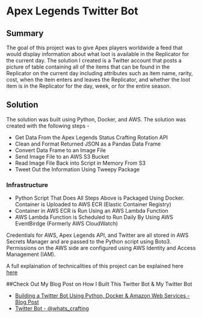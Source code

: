 # Apex Legends Twitter Bot

## Summary
The goal of this project was to give Apex players worldwide a feed that would display information about what loot is available in the Replicator for the current day. The solution I created is a Twitter account that posts a picture of table containing all of the items that can be found in the Replicator on the current day including attributes such as item name, rarity, cost, when the item enters and leaves the Replicator, and whether the loot item is in the Replicator for the day, week, or for the entire season. 

## Solution 

The solution was built using Python, Docker, and AWS. The solution was created with the following steps - 

* Get Data From the Apex Legends Status Crafting Rotation API
* Clean and Format Returned JSON as a Pandas Data Frame
* Convert Data Frame to an Image File
* Send Image File to an AWS S3 Bucket
* Read Image File Back into Script in Memory From S3
* Tweet Out the Information Using Tweepy Package 

### Infrastructure
* Python Script That Does All Steps Above is Packaged Using Docker. Container is Uploaded to AWS ECR (Elastic Container Registry) 
* Container in AWS ECR is Run Using an AWS Lambda Function 
* AWS Lambda Function is Scheduled to Run Daily By Using AWS EventBirdge (Formerly AWS CloudWatch) 

Credentials for AWS, Apex Legends API, and Twitter are all stored in AWS Secrets Manager and are passed to the Python script using Boto3. Permissions on the AWS side are configured using AWS Identity and Access Management (IAM). 

A full explaination of technicalities of this project can be explained here [here](https://www.brandonlevan.me/blog/apex-legends-twitter-bot)

##Check Out My Blog Post on How I Built This Twitter Bot & My Twitter Bot
* [Building a Twitter Bot Using Python, Docker & Amazon Web Services - Blog Post](https://www.brandonlevan.me/blog/apex-legends-twitter-bot)
* [Twitter Bot - @whats_crafting](https://twitter.com/whats_crafting)


